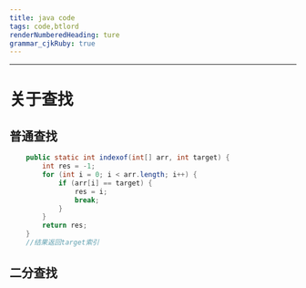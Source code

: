 ```yaml
---
title: java code 
tags: code,btlord
renderNumberedHeading: ture
grammar_cjkRuby: true
---
```



---

# 关于查找 <i class="fas fa-coffee"></i>

## 普通查找
```java
    public static int indexof(int[] arr, int target) {
        int res = -1;
        for (int i = 0; i < arr.length; i++) {
            if (arr[i] == target) {
                res = i;
                break;
            }
        }
        return res;
    }
    //结果返回target索引
```

## 二分查找






